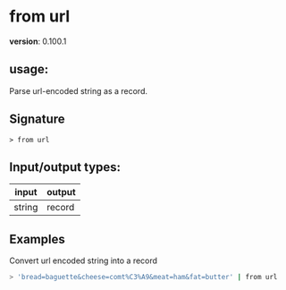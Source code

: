 # from url

**version**: 0.100.1

## **usage**:

Parse url-encoded string as a record.

## Signature

`> from url `

## Input/output types:

| input  | output |
| ------ | ------ |
| string | record |

## Examples

Convert url encoded string into a record

```bash
> 'bread=baguette&cheese=comt%C3%A9&meat=ham&fat=butter' | from url
```
